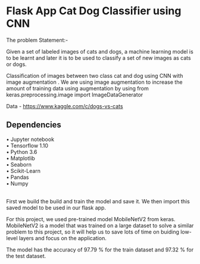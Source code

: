 # Flask App Cat Dog Classifier using CNN

The problem Statement:-

Given a set of labeled images of cats and dogs, a machine learning model is to be learnt and later it is to be used to classify a set of new images as cats or dogs.

Classification of images between two class cat and dog using CNN with image augmentation .
We are using image augmentation to increase the amount of training data using augmentation by using from keras.preprocessing.image import ImageDataGenerator

Data - https://www.kaggle.com/c/dogs-vs-cats

<h2>Dependencies</h2>
• Jupyter notebook</br>
• Tensorflow 1.10</br>
• Python 3.6</br>
• Matplotlib</br>
• Seaborn</br>
• Scikit-Learn</br>
• Pandas</br>
• Numpy</br></br>


First we build the build and train the model and save it. We then import this saved model to be used in our flask app.


For this project, we used pre-trained model MobileNetV2 from keras. MobileNetV2 is a model that was trained on a large dataset to solve a similar problem to this project, so it will help us to save lots of time on buiding low-level layers and focus on the application.

The model has the accuracy of 97.79 % for the train dataset and 97.32 % for the test dataset.
